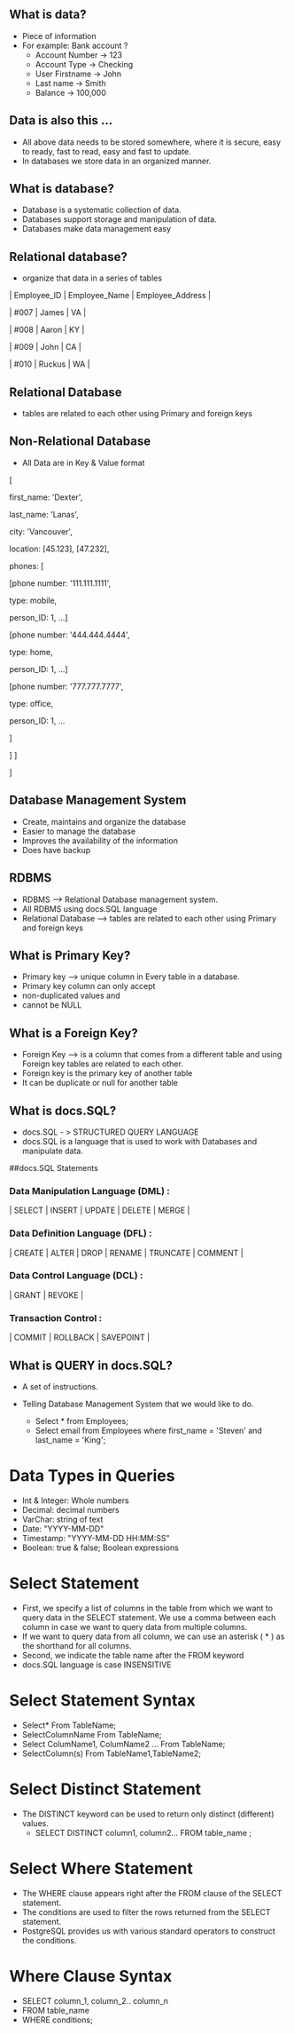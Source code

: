 ## What is data?
- Piece of information
- For example: Bank account ?
  - Account Number -> 123
  - Account Type -> Checking
  - User Firstname -> John
  - Last name -> Smith
  - Balance -> 100,000


## Data is also this ... 
- All above data needs to be stored somewhere, where it is secure,
easy to  ready, fast to read, easy and fast to update.
- In databases we store data in an organized manner.


## What is database?
- Database is a systematic collection of data.
- Databases support storage and  manipulation of
data.
- Databases make data management easy

## Relational database?
- organize that data in a series of
tables

| Employee_ID | Employee_Name | Employee_Address |

|    #007     |     James      |        VA        |

|    #008     |    Aaron      |        KY        |

|    #009     |    John       |        CA        |

|    #010     |    Ruckus     |        WA        |


##  Relational Database

- tables are related to each other using Primary and foreign keys


## Non-Relational Database
- All Data are in Key & Value format


[

first_name: 'Dexter',

last_name: 'Lanas',

city: 'Vancouver',

location: [45.123], [47.232],

phones: [

[phone number: '111.111.1111',

type: mobile,

person_ID: 1, ...]

[phone number: '444.444.4444',

type: home,

person_ID: 1, ...]

[phone number: '777.777.7777',

type: office,

person_ID: 1, ...

]



]
]

]

## Database Management System

- Create, maintains and organize the
database
- Easier to manage the database
- Improves the availability of the information
- Does have backup 


## RDBMS

- RDBMS --> Relational Database management system.
- All RDBMS using docs.SQL language
- Relational Database --> tables are related to each other using Primary and  foreign keys


## What is Primary Key?

- Primary key --> unique column in Every table in a
database.
- Primary key column can only accept
- non-duplicated values and
- cannot be NULL

## What is a Foreign Key?
- Foreign Key --> is a column that comes from a different table
and using  Foreign key tables are related to each other.
- Foreign key is the primary key of another table
- It can be duplicate or null for another table

## What is docs.SQL?
- docs.SQL - > STRUCTURED QUERY LANGUAGE
- docs.SQL is a language that is used to work with
Databases and  manipulate data.


##docs.SQL Statements

### Data Manipulation Language (DML) :

| SELECT |  INSERT |  UPDATE  | DELETE  |  MERGE |


### Data Definition Language (DFL) :

| CREATE  |  ALTER  |  DROP  |  RENAME  | TRUNCATE 
 |  COMMENT  |


### Data Control Language (DCL) :

|  GRANT  |  REVOKE  |


### Transaction Control :

|  COMMIT  |  ROLLBACK  |  SAVEPOINT  |


## What is QUERY in docs.SQL?

- A set of instructions. 
- Telling Database Management System that we would like to do.

    - Select * from Employees;
    - Select email from Employees where first_name = 'Steven' and last_name = 'King';


# Data Types in Queries

- Int & Integer: Whole numbers
- Decimal: decimal numbers
- VarChar: string of text
- Date: "YYYY-MM-DD"
- Timestamp: "YYYY-MM-DD  HH:MM:SS"
- Boolean: true & false; Boolean expressions

# Select Statement

- First, we specify a list of columns in the table from which we want
to query  data in the SELECT statement. We use a comma
between each column in  case we want to query data from multiple
columns.
- If we want to query data from all column, we can use an asterisk
( * ) as the  shorthand for all columns.
- Second, we indicate the table name after the FROM keyword
- docs.SQL language is case INSENSITIVE


# Select Statement Syntax
- Select* From TableName;
- SelectColumnName From TableName;
- Select ColumName1, ColumName2 ... From
TableName;
- SelectColumn(s) From TableName1,TableName2;


# Select Distinct Statement
- The DISTINCT keyword can be used to return only distinct
(different)  values.
    - SELECT DISTINCT column1, column2... FROM
table_name ;

# Select Where Statement
- The WHERE clause appears right after the FROM clause of the SELECT  statement.
- The conditions are used to filter the rows returned from the SELECT  statement.
- PostgreSQL provides us with various standard operators to construct the  conditions.


# Where Clause Syntax
- SELECT column_1, column_2.. column_n
- FROM table_name
- WHERE conditions;